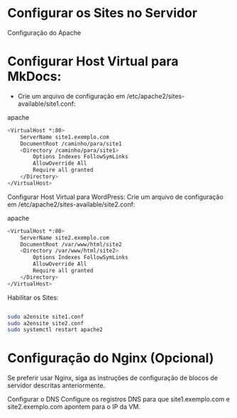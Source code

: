 # Configurar os Sites no Servidor
Configuração do Apache

# Configurar Host Virtual para MkDocs:

- Crie um arquivo de configuração em /etc/apache2/sites-available/site1.conf:

apache
````sh
<VirtualHost *:80>
    ServerName site1.exemplo.com
    DocumentRoot /caminho/para/site1
    <Directory /caminho/para/site1>
        Options Indexes FollowSymLinks
        AllowOverride All
        Require all granted
    </Directory>
</VirtualHost>
````

Configurar Host Virtual para WordPress:
Crie um arquivo de configuração em /etc/apache2/sites-available/site2.conf:

apache
````sh
<VirtualHost *:80>
    ServerName site2.exemplo.com
    DocumentRoot /var/www/html/site2
    <Directory /var/www/html/site2>
        Options Indexes FollowSymLinks
        AllowOverride All
        Require all granted
    </Directory>
</VirtualHost>
````

Habilitar os Sites:
````sh

sudo a2ensite site1.conf
sudo a2ensite site2.conf
sudo systemctl restart apache2
````

# Configuração do Nginx (Opcional)
Se preferir usar Nginx, siga as instruções de configuração de blocos de servidor descritas anteriormente.

Configurar o DNS
Configure os registros DNS para que site1.exemplo.com e site2.exemplo.com apontem para o IP da VM.
